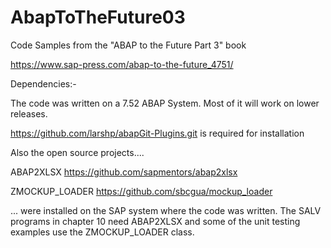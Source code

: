 # AbapToTheFuture03
Code Samples from the "ABAP to the Future Part 3" book

https://www.sap-press.com/abap-to-the-future_4751/

Dependencies:-

The code was written on a 7.52 ABAP System. Most of it will work on lower releases.

https://github.com/larshp/abapGit-Plugins.git is required for installation

Also the open source projects....

ABAP2XLSX https://github.com/sapmentors/abap2xlsx

ZMOCKUP_LOADER https://github.com/sbcgua/mockup_loader

... were installed on the SAP system where the code was written. The SALV programs in chapter 10 need ABAP2XLSX and some of the unit testing examples use the ZMOCKUP_LOADER class.
